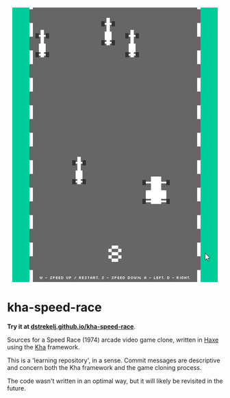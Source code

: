 <p align="center"><img src="screenshot.png" /></p>

# kha-speed-race

**Try it at [dstrekelj.github.io/kha-speed-race](http://dstrekelj.github.io/kha-speed-race)**.

Sources for a Speed Race (1974) arcade video game clone, written in [Haxe](http://haxe.org/) using the [Kha](http://kha.tech/) framework.

This is a 'learning repository', in a sense. Commit messages are descriptive and concern both the Kha framework and the game cloning process.

The code wasn't written in an optimal way, but it will likely be revisited in the future.